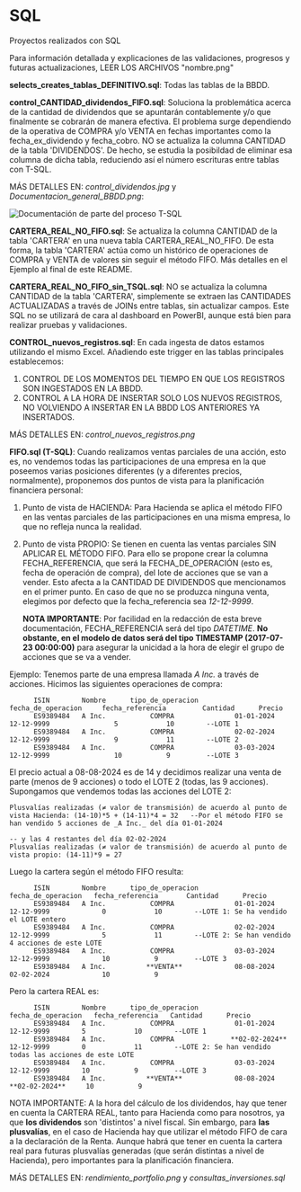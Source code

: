 # SQL
Proyectos realizados con SQL

Para información detallada y explicaciones de las validaciones, progresos y futuras actualizaciones, LEER LOS ARCHIVOS "nombre.png"

**selects_creates_tablas_DEFINITIVO.sql**: Todas las tablas de la BBDD.

**control_CANTIDAD_dividendos_FIFO.sql**: Soluciona la problemática acerca de la cantidad de dividendos que se apuntarán contablemente y/o que finalmente se cobrarán de manera efectiva. 
El problema surge dependiendo de la operativa de COMPRA y/o VENTA en fechas importantes como la fecha_ex_dividendo y fecha_cobro. NO se actualiza la columna CANTIDAD de la tabla 'DIVIDENDOS'.
De hecho, se estudia la posibildad de eliminar esa columna de dicha tabla, reduciendo así el número escrituras entre tablas con T-SQL.

MÁS DETALLES EN: _control_dividendos.jpg_ y _Documentacion_general_BBDD.png_:

![Documentación de parte del proceso T-SQL](Documentacion_general_BBDD.png)

**CARTERA_REAL_NO_FIFO.sql**: Se actualiza la columna CANTIDAD de la tabla 'CARTERA' en una nueva tabla CARTERA_REAL_NO_FIFO. De esta forma, la tabla 
'CARTERA' actúa como un histórico de operaciones de COMPRA y VENTA de valores sin seguir el método FIFO. Más detalles en el Ejemplo al final de este
README.

**CARTERA_REAL_NO_FIFO_sin_TSQL.sql**: NO se actualiza la columna CANTIDAD de la tabla 'CARTERA', simplemente se extraen las CANTIDADES ACTUALIZADAS a través
de JOINs entre tablas, sin actualizar campos. Este SQL no se utilizará de cara al dashboard en PowerBI, aunque está bien para realizar pruebas y validaciones.

**CONTROL_nuevos_registros.sql**: En cada ingesta de datos estamos utilizando el mismo Excel. Añadiendo este trigger en las tablas principales establecemos:
  1. CONTROL DE LOS MOMENTOS DEL TIEMPO EN QUE LOS REGISTROS SON INGESTADOS EN LA BBDD.
  2. CONTROL A LA HORA DE INSERTAR SOLO LOS NUEVOS REGISTROS, NO VOLVIENDO A INSERTAR EN LA BBDD LOS ANTERIORES YA INSERTADOS.

MÁS DETALLES EN: _control_nuevos_registros.png_

**FIFO.sql (T-SQL)**: Cuando realizamos ventas parciales de una acción, esto es, no vendemos todas las participaciones de una empresa en la que poseemos varias
posiciones diferentes (y a diferentes precios, normalmente), proponemos dos puntos de vista para la planificación financiera personal: 
     
  1. Punto de vista de HACIENDA: Para Hacienda se aplica el método FIFO en las ventas parciales de las participaciones en una misma empresa, lo que no refleja nunca la realidad.
  3. Punto de vista PROPIO: Se tienen en cuenta las ventas parciales SIN APLICAR EL MÉTODO FIFO. Para ello se propone crear la columna FECHA_REFERENCIA, que será la FECHA_DE_OPERACIÓN
     (esto es, fecha de operación de compra), del lote de acciones que se van a vender. Esto afecta a la CANTIDAD DE DIVIDENDOS que mencionamos en el primer punto.
     En caso de que no se produzca ninguna venta, elegimos por defecto que la fecha_referencia sea _12-12-9999_.

     **NOTA IMPORTANTE**: Por facilidad en la redacción de esta breve documentación, FECHA_REFERENCIA será del tipo _DATETIME_. **No obstante, en el modelo de datos será del tipo
     TIMESTAMP (2017-07-23 00:00:00)** para asegurar la unicidad a la hora de elegir el grupo de acciones que se va a vender.

Ejemplo: Tenemos parte de una empresa llamada _A Inc._ a través de acciones. Hicimos las siguientes operaciones de compra:

          ISIN        Nombre      tipo_de_operacion      fecha_de_operacion     fecha_referencia         Cantidad      Precio
          ES9389484   A Inc.           COMPRA               01-01-2024            12-12-9999                5            10        --LOTE 1
          ES9389484   A Inc.           COMPRA               02-02-2024            12-12-9999                9            11        --LOTE 2
          ES9389484   A Inc.           COMPRA               03-03-2024            12-12-9999                10           9         --LOTE 3

El precio actual a 08-08-2024 es de 14 y decidimos realizar una venta de parte (menos de 9 acciones) o todo el LOTE 2 (todas, las 9 acciones). 
Supongamos que vendemos todas las acciones del LOTE 2:

    Plusvalías realizadas (≠ valor de transmisión) de acuerdo al punto de vista Hacienda: (14-10)*5 + (14-11)*4 = 32   --Por el método FIFO se han vendido 5 acciones de _A Inc._ del día 01-01-2024 
                                                                                                                       -- y las 4 restantes del día 02-02-2024
    Plusvalías realizadas (≠ valor de transmisión) de acuerdo al punto de vista propio: (14-11)*9 = 27 


Luego la cartera según el método FIFO resulta: 

          ISIN        Nombre      tipo_de_operacion      fecha_de_operacion   fecha_referencia       Cantidad      Precio
          ES9389484   A Inc.           COMPRA               01-01-2024           12-12-9999             0            10        --LOTE 1: Se ha vendido el LOTE entero
          ES9389484   A Inc.           COMPRA               02-02-2024           12-12-9999             5            11        --LOTE 2: Se han vendido 4 acciones de este LOTE
          ES9389484   A Inc.           COMPRA               03-03-2024           12-12-9999             10           9         --LOTE 3
          ES9389484   A Inc.          **VENTA**             08-08-2024           02-02-2024             10           9                   

Pero la cartera REAL es: 

          ISIN        Nombre      tipo_de_operacion      fecha_de_operacion   fecha_referencia   Cantidad      Precio
          ES9389484   A Inc.           COMPRA               01-01-2024            12-12-9999        5            10        --LOTE 1
          ES9389484   A Inc.           COMPRA              **02-02-2024**         12-12-9999        0            11        --LOTE 2: Se han vendido todas las acciones de este LOTE
          ES9389484   A Inc.           COMPRA               03-03-2024            12-12-9999        10           9         --LOTE 3
          ES9389484   A Inc.          **VENTA**             08-08-2024           **02-02-2024**     10           9                   

NOTA IMPORTANTE: A la hora del cálculo de los dividendos, hay que tener en cuenta la CARTERA REAL, tanto para Hacienda como para nosotros, ya que **los dividendos** son 'distintos' a nivel fiscal.
Sin embargo, para **las plusvalías**, en el caso de Hacienda hay que utilizar el método FIFO de cara a la declaración de la Renta. Aunque habrá que tener en cuenta la cartera real para futuras plusvalías
generadas (que serán distintas a nivel de Hacienda), pero importantes para la planificación financiera.

MÁS DETALLES EN: _rendimiento_portfolio.png_ y _consultas_inversiones.sql_
